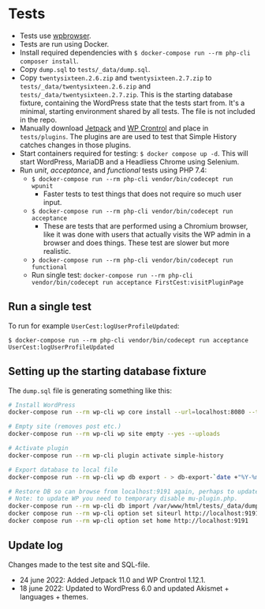 # Tests

- Tests use [wpbrowser](https://wpbrowser.wptestkit.dev/).
- Tests are run using Docker.
- Install required dependencies with `$ docker-compose run --rm php-cli composer install`.
- Copy `dump.sql` to `tests/_data/dump.sql`.
- Copy `twentysixteen.2.6.zip` and `twentysixteen.2.7.zip` to `tests/_data/twentysixteen.2.6.zip` and `tests/_data/twentysixteen.2.7.zip`.
  This is the starting database fixture, containing the WordPress state that the tests start from. It's a minimal, starting environment shared by all tests. The file is not included in the repo.
- Manually download [Jetpack](https://wordpress.org/plugins/jetpack/) and [WP Crontrol](https://wordpress.org/plugins/wp-crontrol/) and place in `tests/plugins`. The plugins are are used to test that Simple History catches changes in those plugins.
- Start containers required for testing:
  `$ docker compose up -d`.
  This will start WordPress, MariaDB and a Headliess Chrome using Selenium.
- Run _unit_, _acceptance_, and _functional_ tests using PHP 7.4:
  - `$ docker-compose run --rm php-cli vendor/bin/codecept run wpunit`
    - Faster tests to test things that does not require so much user input.
  - `$ docker-compose run --rm php-cli vendor/bin/codecept run acceptance`
    - These are tests that are performed using a Chromium browser, like it was done with users that actually visits the WP admin in a browser and does things. These test are slower but more realistic.
  - `❯ docker-compose run --rm php-cli vendor/bin/codecept run functional`
  - Run single test: `docker-compose run --rm php-cli vendor/bin/codecept run acceptance FirstCest:visitPluginPage`

## Run a single test

To run for example `UserCest:logUserProfileUpdated`:

`$ docker-compose run --rm php-cli vendor/bin/codecept run acceptance UserCest:logUserProfileUpdated`

## Setting up the starting database fixture

The `dump.sql` file is generating something like this:

```sh
# Install WordPress
docker-compose run --rm wp-cli wp core install --url=localhost:8080 --title=wp-tests --admin_user=admin --admin_email=test@example.com --admin_password=admin --skip-email

# Empty site (removes post etc.)
docker-compose run --rm wp-cli wp site empty --yes --uploads

# Activate plugin
docker-compose run --rm wp-cli plugin activate simple-history

# Export database to local file
docker-compose run --rm wp-cli wp db export - > db-export-`date +"%Y-%m-%d_%H:%M"`.sql

# Restore DB so can browse from localhost:9191 again, perhaps to update the fixture.
# Note: to update WP you need to temporary disable mu-plugin.php.
docker-compose run --rm wp-cli db import /var/www/html/tests/_data/dump.sql
docker compose run --rm wp-cli option set siteurl http://localhost:9191
docker compose run --rm wp-cli option set home http://localhost:9191
```

## Update log

Changes made to the test site and SQL-file.

- 24 june 2022: Added Jetpack 11.0 and WP Crontrol 1.12.1.
- 18 june 2022: Updated to WordPress 6.0 and updated Akismet + languages + themes.
